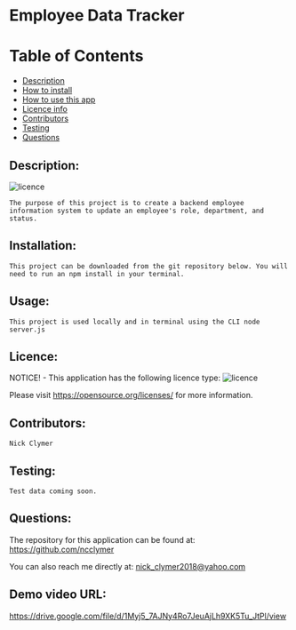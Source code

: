 
  # Employee Data Tracker
  
  # Table of Contents
  
  - [Description](#Description)
  - [How to install](#Installation)
  - [How to use this app](#Usage)
  - [Licence info](#Licence)
  - [Contributors](#Contributors)
  - [Testing](#Testing)
  - [Questions](#Questions)
  
  ## Description:
  ![licence](https://img.shields.io/badge/License-MIT-blue.svg "Licence Badge")

    The purpose of this project is to create a backend employee information system to update an employee's role, department, and status.

  ## Installation:
    This project can be downloaded from the git repository below. You will need to run an npm install in your terminal.

  ## Usage:
    This project is used locally and in terminal using the CLI node server.js

  ## Licence:
  NOTICE! - This application has the following licence type: ![licence](https://img.shields.io/badge/License-MIT-blue.svg "Licence Badge")

  Please visit https://opensource.org/licenses/ for more information.

  ## Contributors:
    Nick Clymer

  ## Testing:
    Test data coming soon.
    
  ## Questions:
  The repository for this application can be found at: https://github.com/ncclymer

  You can also reach me directly at: nick_clymer2018@yahoo.com

  ## Demo video URL:

  https://drive.google.com/file/d/1Myj5_7AJNy4Ro7JeuAjLh9XK5Tu_JtPl/view  